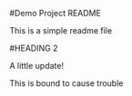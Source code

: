 #Demo Project README

This is a simple readme file

#HEADING 2

A little update!

This is bound to cause trouble